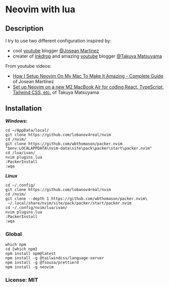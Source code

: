 # Neovim with lua
  
## Description  
I try to use two different configuration inspired by:
- cool [youtube](https://www.youtube.com/@joseanmartinez) blogger [@Josean Martinez](https://github.com/josean-dev)  
- creater of [Inkdrop](https://www.inkdrop.app/) and amazing [youtube](https://www.youtube.com/@devaslife) blogger [@Takuya Matsuyama](https://github.com/craftzdog)  
  
From youtube videos:  
- [How I Setup Neovim On My Mac To Make It Amazing - Complete Guide](https://www.youtube.com/watch?v=vdn_pKJUda8&t=1s) of Josean Martinez  
- [Set up Neovim on a new M2 MacBook Air for coding React, TypeScript, Tailwind CSS, etc.](https://www.youtube.com/watch?v=ajmK0ZNcM4Q&t=372s) of Takuya Matsuyama  
 
## Installation
  
***Windows:***  
```  
cd ~/AppData/local/
git clone https://github.com/lobanov4real/nvim
cd /nvim/
git clone https://github.com/wbthomason/packer.nvim "$env:LOCALAPPDATA\nvim-data\site\pack\packer\start\packer.nvim"
cd /lua/ivan/
nvim plugins.lua
:PackerInstall
:wqa
``` 
  
***Linux***  
```
cd ~/.config/
git clone https://github.com/lobanov4real/nvim
cd /nvim/
git clone --depth 1 https://github.com/wbthomason/packer.nvim\
 ~/.local/share/nvim/site/pack/packer/start/packer.nvim
cd ~/.config/nvim/lua/ivan/
nvim plugins.lua
:PackerInstall
:wqa
```
  
### Global
```
which npm
cd {which npm}
npm install npm@latest
npm install -g @tailwindcss/language-server
npm install -g @fsouza/prettierd
npm install -g neovim
```

### License: MIT 
